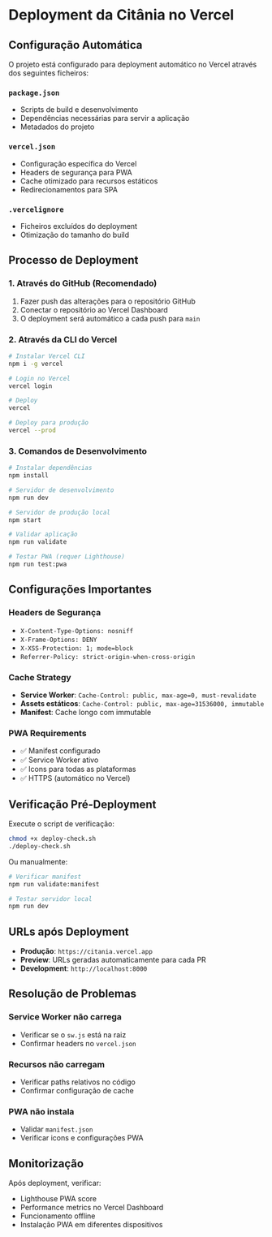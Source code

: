 # Deployment da Citânia no Vercel

## Configuração Automática

O projeto está configurado para deployment automático no Vercel através dos seguintes ficheiros:

### `package.json`
- Scripts de build e desenvolvimento
- Dependências necessárias para servir a aplicação
- Metadados do projeto

### `vercel.json`
- Configuração específica do Vercel
- Headers de segurança para PWA
- Cache otimizado para recursos estáticos
- Redirecionamentos para SPA

### `.vercelignore`
- Ficheiros excluídos do deployment
- Otimização do tamanho do build

## Processo de Deployment

### 1. Através do GitHub (Recomendado)

1. Fazer push das alterações para o repositório GitHub
2. Conectar o repositório ao Vercel Dashboard
3. O deployment será automático a cada push para `main`

### 2. Através da CLI do Vercel

```bash
# Instalar Vercel CLI
npm i -g vercel

# Login no Vercel
vercel login

# Deploy
vercel

# Deploy para produção
vercel --prod
```

### 3. Comandos de Desenvolvimento

```bash
# Instalar dependências
npm install

# Servidor de desenvolvimento
npm run dev

# Servidor de produção local
npm start

# Validar aplicação
npm run validate

# Testar PWA (requer Lighthouse)
npm run test:pwa
```

## Configurações Importantes

### Headers de Segurança
- `X-Content-Type-Options: nosniff`
- `X-Frame-Options: DENY`
- `X-XSS-Protection: 1; mode=block`
- `Referrer-Policy: strict-origin-when-cross-origin`

### Cache Strategy
- **Service Worker**: `Cache-Control: public, max-age=0, must-revalidate`
- **Assets estáticos**: `Cache-Control: public, max-age=31536000, immutable`
- **Manifest**: Cache longo com immutable

### PWA Requirements
- ✅ Manifest configurado
- ✅ Service Worker ativo
- ✅ Icons para todas as plataformas
- ✅ HTTPS (automático no Vercel)

## Verificação Pré-Deployment

Execute o script de verificação:

```bash
chmod +x deploy-check.sh
./deploy-check.sh
```

Ou manualmente:

```bash
# Verificar manifest
npm run validate:manifest

# Testar servidor local
npm run dev
```

## URLs após Deployment

- **Produção**: `https://citania.vercel.app`
- **Preview**: URLs geradas automaticamente para cada PR
- **Development**: `http://localhost:8000`

## Resolução de Problemas

### Service Worker não carrega
- Verificar se o `sw.js` está na raiz
- Confirmar headers no `vercel.json`

### Recursos não carregam
- Verificar paths relativos no código
- Confirmar configuração de cache

### PWA não instala
- Validar `manifest.json`
- Verificar icons e configurações PWA

## Monitorização

Após deployment, verificar:
- Lighthouse PWA score
- Performance metrics no Vercel Dashboard
- Funcionamento offline
- Instalação PWA em diferentes dispositivos